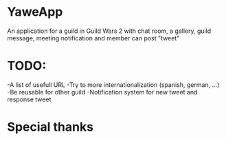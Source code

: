 # YaweApp
An application for a guild in Guild Wars 2 with chat room, a gallery, guild message, meeting notification and member can post "tweet"

# TODO:

-A list of usefull URL
-Try to more internationalization (spanish, german, ...)
-Be reusable for other guild
-Notification system for new tweet and response tweet

# Special thanks
